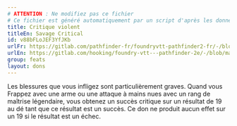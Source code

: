 ```yaml
---
# ATTENTION : Ne modifiez pas ce fichier
# Ce fichier est généré automatiquement par un script d'après les données du module Foundry VTT officiel et de sa traduction
title: Critique violent
titleEn: Savage Critical
id: v88bFLoJEF3YfJKb
urlFr: https://gitlab.com/pathfinder-fr/foundryvtt-pathfinder2-fr/-/blob/master/data/feats/v88bFLoJEF3YfJKb.htm
urlEn: https://gitlab.com/hooking/foundry-vtt---pathfinder-2e/-/blob/master/packs/data/feats.db/savage-critical.json
group: feats
layout: dons
---
```

Les blessures que vous infligez sont particulièrement graves. Quand vous Frappez avec une arme ou une attaque à mains nues avec un rang de maîtrise légendaire, vous obtenez un succès critique sur un résultat de 19 au dé tant que ce résultat est un succès. Ce don ne produit aucun effet sur un 19 si le résultat est un échec.



